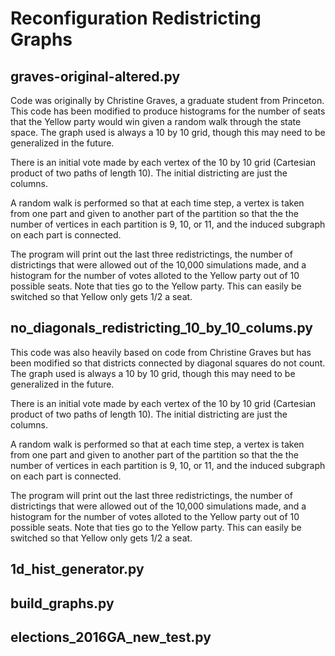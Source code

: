 # Reconfiguration Redistricting Graphs

## graves-original-altered.py

Code was originally by Christine Graves, a graduate student from Princeton. This code has been modified to produce histograms for the number of seats that the Yellow party would win given a random walk through the state space. The graph used is always a 10 by 10 grid, though this may need to be generalized in the future.

There is an initial vote made by each vertex of the 10 by 10 grid (Cartesian product of two paths of length 10). The initial districting are just the columns. 

A random walk is performed so that at each time step, a vertex is taken from one part and given to another part of the partition so that the the number of vertices in each partition is 9, 10, or 11, and the induced subgraph on each part is connected.

The program will print out the last three redistrictings, the number of districtings that were allowed out of the 10,000 simulations made, and a histogram for the number of votes alloted to the Yellow party out of 10 possible seats. Note that ties go to the Yellow party. This can easily be switched so that Yellow only gets 1/2 a seat.

## no_diagonals_redistricting_10_by_10_colums.py

This code was also heavily based on code from Christine Graves but has been modified so that districts connected by diagonal squares do not count. The graph used is always a 10 by 10 grid, though this may need to be generalized in the future. 

There is an initial vote made by each vertex of the 10 by 10 grid (Cartesian product of two paths of length 10). The initial districting are just the columns. 

A random walk is performed so that at each time step, a vertex is taken from one part and given to another part of the partition so that the the number of vertices in each partition is 9, 10, or 11, and the induced subgraph on each part is connected.

The program will print out the last three redistrictings, the number of districtings that were allowed out of the 10,000 simulations made, and a histogram for the number of votes alloted to the Yellow party out of 10 possible seats. Note that ties go to the Yellow party. This can easily be switched so that Yellow only gets 1/2 a seat.

## 1d_hist_generator.py

## build_graphs.py

## elections_2016GA_new_test.py
